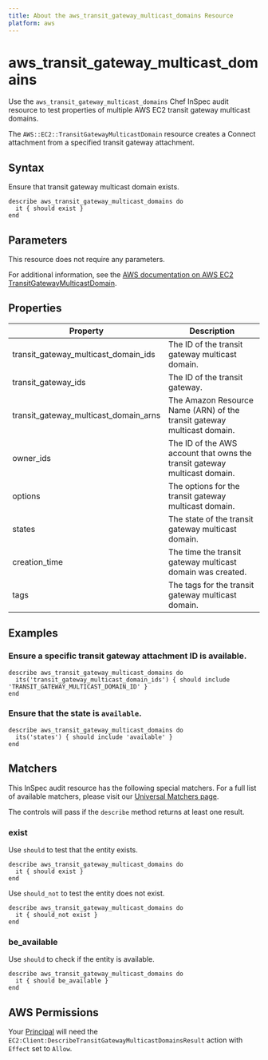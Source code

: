 ```yaml
---
title: About the aws_transit_gateway_multicast_domains Resource
platform: aws
---
```


# aws\_transit\_gateway\_multicast\_domains

Use the `aws_transit_gateway_multicast_domains` Chef InSpec audit resource to test properties of multiple AWS EC2 transit gateway multicast domains.

The `AWS::EC2::TransitGatewayMulticastDomain` resource creates a Connect attachment from a specified transit gateway attachment.

## Syntax

Ensure that transit gateway multicast domain exists.

    describe aws_transit_gateway_multicast_domains do
      it { should exist }
    end

## Parameters

This resource does not require any parameters.

For additional information, see the [AWS documentation on AWS EC2 TransitGatewayMulticastDomain](https://docs.aws.amazon.com/AWSCloudFormation/latest/UserGuide/aws-resource-ec2-transitgatewaymulticastdomain.html).

## Properties

| Property | Description|
| --- | --- |
| transit_gateway_multicast_domain_ids | The ID of the transit gateway multicast domain. |
| transit_gateway_ids | The ID of the transit gateway. |
| transit_gateway_multicast_domain_arns | The Amazon Resource Name (ARN) of the transit gateway multicast domain. |
| owner_ids | The ID of the AWS account that owns the transit gateway multicast domain. |
| options | The options for the transit gateway multicast domain. |
| states | The state of the transit gateway multicast domain. |
| creation_time | The time the transit gateway multicast domain was created. |
| tags | The tags for the transit gateway multicast domain. |

## Examples

### Ensure a specific transit gateway attachment ID is available.

    describe aws_transit_gateway_multicast_domains do
      its('transit_gateway_multicast_domain_ids') { should include 'TRANSIT_GATEWAY_MULTICAST_DOMAIN_ID' }
    end

### Ensure that the state is `available`.

    describe aws_transit_gateway_multicast_domains do
      its('states') { should include 'available' }
    end

## Matchers

This InSpec audit resource has the following special matchers. For a full list of available matchers, please visit our [Universal Matchers page](https://www.inspec.io/docs/reference/matchers/).

The controls will pass if the `describe` method returns at least one result.

### exist

Use `should` to test that the entity exists.

    describe aws_transit_gateway_multicast_domains do
      it { should exist }
    end

Use `should_not` to test the entity does not exist.

    describe aws_transit_gateway_multicast_domains do
      it { should_not exist }
    end

### be_available

Use `should` to check if the entity is available.

    describe aws_transit_gateway_multicast_domains do
      it { should be_available }
    end

## AWS Permissions

Your [Principal](https://docs.aws.amazon.com/IAM/latest/UserGuide/intro-structure.html#intro-structure-principal) will need the `EC2:Client:DescribeTransitGatewayMulticastDomainsResult` action with `Effect` set to `Allow`.